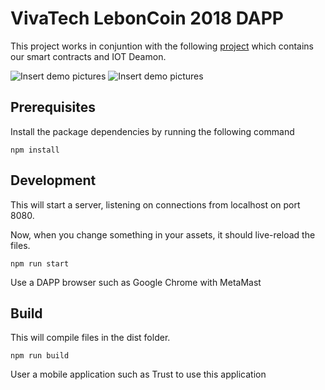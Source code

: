 # VivaTech LebonCoin 2018 DAPP

This project works in conjuntion with the following [project](https://github.com/muhammaddadu/vivatech-leboncoin-2018-deamon) which contains our smart contracts and IOT Deamon.

![Insert demo pictures](example/sellingitem.gif)
![Insert demo pictures](example/buyinganitem.gif)

## Prerequisites

Install the package dependencies by running the following command

```
npm install
```

## Development

This will start a server, listening on connections from localhost on port 8080.

Now, when you change something in your assets, it should live-reload the files.

```
npm run start
```

Use a DAPP browser such as Google Chrome with MetaMast

## Build 

This will compile files in the dist folder.

```
npm run build
```

User a mobile application such as Trust to use this application
